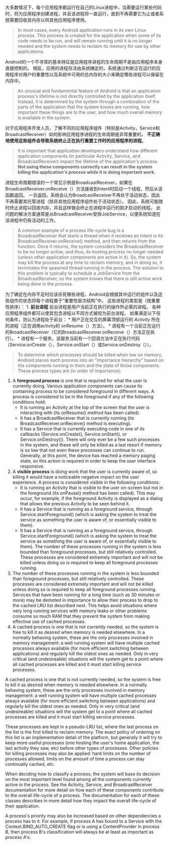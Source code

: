 

大多数情况下，每个应用程序都运行在自己的Linux进程中，当需要运行某些代码时，将为应用程序创建进程，并且该进程将一直运行，直到不再需要它为止或者系统需要回收其内存以供其他应用程序使用。
>In most cases, every Android application runs in its own Linux process. This process is created for the application when some of its code needs to be run, and will remain running until it is no longer needed and the system needs to reclaim its memory for use by other applications.

Android的一个不寻常的基本特征是应用程序进程的生命周期不是由应用程序本身直接控制的。 相反，应用的进程存活由系统确定的，系统通过判断正在运行的应用程序对用户的重要性以及系统中可用的总内存的大小来确定哪些进程可以保留在内存中。
>An unusual and fundamental feature of Android is that an application process's lifetime is not directly controlled by the application itself. Instead, it is determined by the system through a combination of the parts of the application that the system knows are running, how important these things are to the user, and how much overall memory is available in the system.

对于应用程序开发人员，了解不同的应用程序组件（特别是Activity，Service和BroadcastReceiver）如何影响应用程序进程的生命周期是非常重要的。 **不正确地使用这些组件会导致系统终止正在执行重要工作时的应用程序的进程**。
>It is important that application developers understand how different application components (in particular Activity, Service, and BroadcastReceiver) impact the lifetime of the application's process. **Not using these components correctly can result in the system killing the application's process while it is doing important work.**

进程生命周期错误的一个常见示例是BroadcastReceiver，如果在BroadcastReceiver.onReceive（）方法接收到Intent时启动一个线程，然后从该函数返回。 一旦返回，系统会认为BroadcastReceiver不再处于活动状态，因此不再需要其托管进程（除非其他应用程序组件处于活动状态）。 因此，系统可能随时终止进程以回收内存，并且这样做会终止在进程中运行的刚才启动的线程。 此问题的解决方案通常是从BroadcastReceiver安排JobService，以便系统知道在该进程中仍有活动的工作。
>A common example of a process life-cycle bug is a BroadcastReceiver that starts a thread when it receives an Intent in its BroadcastReceiver.onReceive() method, and then returns from the function. Once it returns, the system considers the BroadcastReceiver to be no longer active, and thus, its hosting process no longer needed (unless other application components are active in it). So, the system may kill the process at any time to reclaim memory, and in doing so, it terminates the spawned thread running in the process. The solution to this problem is typically to schedule a JobService from the BroadcastReceiver, so the system knows that there is still active work being done in the process.

为了确定在内存不足时应该杀死哪些进程，Android会根据其中运行的组件以及这些组件的状态将每个进程置于“重要性层次结构”中。 这些进程的类型是（按重要性排序）：
    1. **前台进程** 前台进程是用户当前正在执行的操作所必需的进程。 各种应用程序组件都可以使其包含进程以不同方式被视为前台进程。 如果满足以下任何条件，则认为进程处于前台：
       * 用户正在交互的屏幕顶部运行的 *Activity* 所在的进程（正在调用activity的 onResume（）方法）。
       * 进程有一个当前正在运行的BroadcastReceiver（它的BroadcastReceiver.onReceive（）方法正在执行）。
       * 进程有一个服务，该服务当前有一个回调方法中正在执行代码（Service.onCreate（），Service.onStart（）或Service.onDestroy（））。

>To determine which processes should be killed when low on memory, Android places each process into an "importance hierarchy" based on the components running in them and the state of those components. These process types are (in order of importance):
   1. A **foreground process** is one that is required for what the user is currently doing. Various application components can cause its containing process to be considered foreground in different ways. A process is considered to be in the foreground if any of the following conditions hold:
      * It is running an Activity at the top of the screen that the user is interacting with (its onResume() method has been called).
      * It has a BroadcastReceiver that is currently running (its BroadcastReceiver.onReceive() method is executing).
      * It has a Service that is currently executing code in one of its callbacks (Service.onCreate(), Service.onStart(), or Service.onDestroy()).
   There will only ever be a few such processes in the system, and these will only be killed as a last resort if memory is so low that not even these processes can continue to run. Generally, at this point, the device has reached a memory paging state, so this action is required in order to keep the user interface responsive.
   2. A **visible process** is doing work that the user is currently aware of, so killing it would have a noticeable negative impact on the user experience. A process is considered visible in the following conditions:
      * It is running an Activity that is visible to the user on-screen but not in the foreground (its onPause() method has been called). This may occur, for example, if the foreground Activity is displayed as a dialog that allows the previous Activity to be seen behind it.
      * It has a Service that is running as a foreground service, through Service.startForeground() (which is asking the system to treat the service as something the user is aware of, or essentially visible to them).
      * It has a Service that is running as a foreground service, through Service.startForeground() (which is asking the system to treat the service as something the user is aware of, or essentially visible to them).
   The number of these processes running in the system is less bounded than foreground processes, but still relatively controlled. These processes are considered extremely important and will not be killed unless doing so is required to keep all foreground processes running.
   3. The number of these processes running in the system is less bounded than foreground processes, but still relatively controlled. These processes are considered extremely important and will not be killed unless doing so is required to keep all foreground processes running.
   Services that have been running for a long time (such as 30 minutes or more) may be demoted in importance to allow their process to drop to the cached LRU list described next. This helps avoid situations where very long running services with memory leaks or other problems consume so much RAM that they prevent the system from making effective use of cached processes.
   4. A cached process is one that is not currently needed, so the system is free to kill it as desired when memory is needed elsewhere. In a normally behaving system, these are the only processes involved in memory management: a well running system will have multiple cached processes always available (for more efficient switching between applications) and regularly kill the oldest ones as needed. Only in very critical (and undesireable) situations will the system get to a point where all cached processes are killed and it must start killing service processes.
   
   A cached process is one that is not currently needed, so the system is free to kill it as desired when memory is needed elsewhere. In a normally behaving system, these are the only processes involved in memory management: a well running system will have multiple cached processes always available (for more efficient switching between applications) and regularly kill the oldest ones as needed. Only in very critical (and undesireable) situations will the system get to a point where all cached processes are killed and it must start killing service processes.

   These processes are kept in a pseudo-LRU list, where the last process on the list is the first killed to reclaim memory. The exact policy of ordering on this list is an implementation detail of the platform, but generally it will try to keep more useful processes (one hosting the user's home application, the last activity they saw, etc) before other types of processes. Other policies for killing processes may also be applied: hard limits on the number of processes allowed, limits on the amount of time a process can stay continually cached, etc.

When deciding how to classify a process, the system will base its decision on the most important level found among all the components currently active in the process. See the Activity, Service, and BroadcastReceiver documentation for more detail on how each of these components contribute to the overall life-cycle of a process. The documentation for each of these classes describes in more detail how they impact the overall life-cycle of their application.

A process's priority may also be increased based on other dependencies a process has to it. For example, if process A has bound to a Service with the Context.BIND_AUTO_CREATE flag or is using a ContentProvider in process B, then process B's classification will always be at least as important as process A's.
